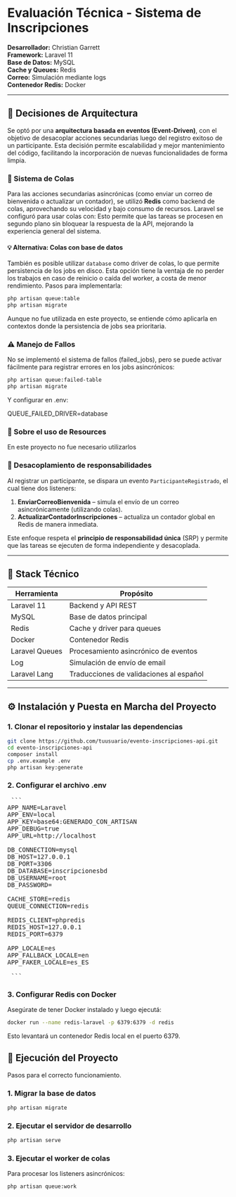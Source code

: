 # Evaluación Técnica - Sistema de Inscripciones

**Desarrollador:** Christian Garrett  
**Framework:** Laravel 11  
**Base de Datos:** MySQL  
**Cache y Queues:** Redis  
**Correo:** Simulación mediante logs  
**Contenedor Redis:** Docker  

---

## 🧠 Decisiones de Arquitectura

Se optó por una **arquitectura basada en eventos (Event-Driven)**, con el objetivo de desacoplar acciones secundarias luego del registro exitoso de un participante. Esta decisión permite escalabilidad y mejor mantenimiento del código, facilitando la incorporación de nuevas funcionalidades de forma limpia.

### 🔁 Sistema de Colas

Para las acciones secundarias asincrónicas (como enviar un correo de bienvenida o actualizar un contador), se utilizó **Redis** como backend de colas, aprovechando su velocidad y bajo consumo de recursos. Laravel se configuró para usar colas con:
Esto permite que las tareas se procesen en segundo plano sin bloquear la respuesta de la API, mejorando la experiencia general del sistema.

#### 💡 Alternativa: Colas con base de datos

También es posible utilizar `database` como driver de colas, lo que permite persistencia de los jobs en disco. Esta opción tiene la ventaja de no perder los trabajos en caso de reinicio o caída del worker, a costa de menor rendimiento.
Pasos para implementarla:

```bash
php artisan queue:table
php artisan migrate
```
Aunque no fue utilizada en este proyecto, se entiende cómo aplicarla en contextos donde la persistencia de jobs sea prioritaria.

### ⚠️ Manejo de Fallos

No se implementó el sistema de fallos (failed_jobs), pero se puede activar fácilmente para registrar errores en los jobs asincrónicos:

```bash
php artisan queue:failed-table
php artisan migrate
```

Y configurar en .env:

QUEUE_FAILED_DRIVER=database

### 🧱 Sobre el uso de Resources

En este proyecto no fue necesario utilizarlos

### 🔹 Desacoplamiento de responsabilidades

Al registrar un participante, se dispara un evento `ParticipanteRegistrado`, el cual tiene dos listeners:

1. **EnviarCorreoBienvenida** – simula el envío de un correo asincrónicamente (utilizando colas).
2. **ActualizarContadorInscripciones** – actualiza un contador global en Redis de manera inmediata.

Este enfoque respeta el **principio de responsabilidad única** (SRP) y permite que las tareas se ejecuten de forma independiente y desacoplada.

---

## 🚀 Stack Técnico

| Herramienta    | Propósito                                 |
|----------------|--------------------------------------------|
| Laravel 11     | Backend y API REST                         |
| MySQL          | Base de datos principal                    |
| Redis          | Cache y driver para queues                 |
| Docker         | Contenedor Redis                           |
| Laravel Queues | Procesamiento asincrónico de eventos       |
| Log            | Simulación de envío de email               |
| Laravel Lang   | Traducciones de validaciones al español    |

---

## ⚙️ Instalación y Puesta en Marcha del Proyecto

### 1. Clonar el repositorio y instalar las dependencias

```bash
git clone https://github.com/tuusuario/evento-inscripciones-api.git
cd evento-inscripciones-api
composer install
cp .env.example .env
php artisan key:generate
```


### 2. Configurar el archivo .env
<pre> ```
APP_NAME=Laravel
APP_ENV=local
APP_KEY=base64:GENERADO_CON_ARTISAN
APP_DEBUG=true
APP_URL=http://localhost

DB_CONNECTION=mysql
DB_HOST=127.0.0.1
DB_PORT=3306
DB_DATABASE=inscripcionesbd
DB_USERNAME=root
DB_PASSWORD=

CACHE_STORE=redis
QUEUE_CONNECTION=redis

REDIS_CLIENT=phpredis
REDIS_HOST=127.0.0.1
REDIS_PORT=6379

APP_LOCALE=es
APP_FALLBACK_LOCALE=en
APP_FAKER_LOCALE=es_ES

 ``` </pre>
### 3. Configurar Redis con Docker

Asegúrate de tener Docker instalado y luego ejecutá:

```bash
docker run --name redis-laravel -p 6379:6379 -d redis
```
Esto levantará un contenedor Redis local en el puerto 6379.

## 🧪 Ejecución del Proyecto

Pasos para el correcto funcionamiento.

### 1. Migrar la base de datos

```bash
php artisan migrate
```

### 2. Ejecutar el servidor de desarrollo

```bash
php artisan serve
```

### 3. Ejecutar el worker de colas

Para procesar los listeners asincrónicos:

```bash
php artisan queue:work
```
